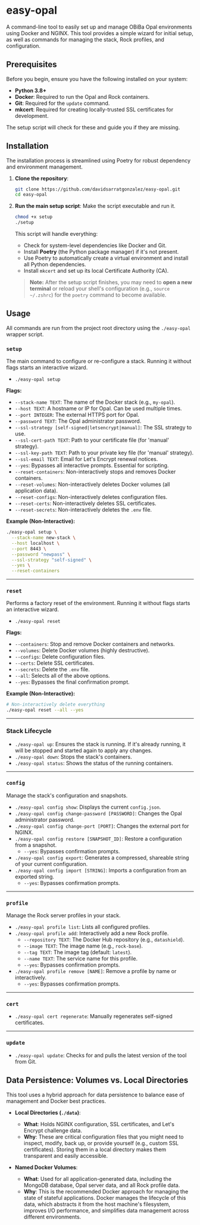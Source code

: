 # easy-opal

A command-line tool to easily set up and manage OBiBa Opal environments using Docker and NGINX. This tool provides a simple wizard for initial setup, as well as commands for managing the stack, Rock profiles, and configuration.

## Prerequisites

Before you begin, ensure you have the following installed on your system:
- **Python 3.8+**
- **Docker**: Required to run the Opal and Rock containers.
- **Git**: Required for the `update` command.
- **mkcert**: Required for creating locally-trusted SSL certificates for development.

The setup script will check for these and guide you if they are missing.

## Installation

The installation process is streamlined using Poetry for robust dependency and environment management.

1.  **Clone the repository**:
    ```bash
    git clone https://github.com/davidsarratgonzalez/easy-opal.git
    cd easy-opal
    ```

2.  **Run the main setup script**:
    Make the script executable and run it.
    ```bash
    chmod +x setup
    ./setup
    ```
    This script will handle everything:
    - Check for system-level dependencies like Docker and Git.
    - Install **Poetry** (the Python package manager) if it's not present.
    - Use Poetry to automatically create a virtual environment and install all Python dependencies.
    - Install `mkcert` and set up its local Certificate Authority (CA).
    
    > **Note:** After the setup script finishes, you may need to **open a new terminal** or reload your shell's configuration (e.g., `source ~/.zshrc`) for the `poetry` command to become available.

## Usage

All commands are run from the project root directory using the `./easy-opal` wrapper script.

### `setup`

The main command to configure or re-configure a stack. Running it without flags starts an interactive wizard.

-   `./easy-opal setup`

**Flags:**

-   `--stack-name TEXT`: The name of the Docker stack (e.g., `my-opal`).
-   `--host TEXT`: A hostname or IP for Opal. Can be used multiple times.
-   `--port INTEGER`: The external HTTPS port for Opal.
-   `--password TEXT`: The Opal administrator password.
-   `--ssl-strategy [self-signed|letsencrypt|manual]`: The SSL strategy to use.
-   `--ssl-cert-path TEXT`: Path to your certificate file (for 'manual' strategy).
-   `--ssl-key-path TEXT`: Path to your private key file (for 'manual' strategy).
-   `--ssl-email TEXT`: Email for Let's Encrypt renewal notices.
-   `--yes`: Bypasses all interactive prompts. Essential for scripting.
-   `--reset-containers`: Non-interactively stops and removes Docker containers.
-   `--reset-volumes`: Non-interactively deletes Docker volumes (all application data).
-   `--reset-configs`: Non-interactively deletes configuration files.
-   `--reset-certs`: Non-interactively deletes SSL certificates.
-   `--reset-secrets`: Non-interactively deletes the `.env` file.

**Example (Non-Interactive):**

```bash
./easy-opal setup \
  --stack-name new-stack \
  --host localhost \
  --port 8443 \
  --password "newpass" \
  --ssl-strategy "self-signed" \
  --yes \
  --reset-containers
```

---

### `reset`

Performs a factory reset of the environment. Running it without flags starts an interactive wizard.

-   `./easy-opal reset`

**Flags:**

-   `--containers`: Stop and remove Docker containers and networks.
-   `--volumes`: Delete Docker volumes (highly destructive).
-   `--configs`: Delete configuration files.
-   `--certs`: Delete SSL certificates.
-   `--secrets`: Delete the `.env` file.
-   `--all`: Selects all of the above options.
-   `--yes`: Bypasses the final confirmation prompt.

**Example (Non-Interactive):**

```bash
# Non-interactively delete everything
./easy-opal reset --all --yes
```

---

### Stack Lifecycle

-   `./easy-opal up`: Ensures the stack is running. If it's already running, it will be stopped and started again to apply any changes.
-   `./easy-opal down`: Stops the stack's containers.
-   `./easy-opal status`: Shows the status of the running containers.

---

### `config`

Manage the stack's configuration and snapshots.

-   `./easy-opal config show`: Displays the current `config.json`.
-   `./easy-opal config change-password [PASSWORD]`: Changes the Opal administrator password.
-   `./easy-opal config change-port [PORT]`: Changes the external port for NGINX.
-   `./easy-opal config restore [SNAPSHOT_ID]`: Restore a configuration from a snapshot.
    -   `--yes`: Bypasses confirmation prompts.
-   `./easy-opal config export`: Generates a compressed, shareable string of your current configuration.
-   `./easy-opal config import [STRING]`: Imports a configuration from an exported string.
    -   `--yes`: Bypasses confirmation prompts.

---

### `profile`

Manage the Rock server profiles in your stack.

-   `./easy-opal profile list`: Lists all configured profiles.
-   `./easy-opal profile add`: Interactively add a new Rock profile.
    -   `--repository TEXT`: The Docker Hub repository (e.g., `datashield`).
    -   `--image TEXT`: The image name (e.g., `rock-base`).
    -   `--tag TEXT`: The image tag (default: `latest`).
    -   `--name TEXT`: The service name for this profile.
    -   `--yes`: Bypasses confirmation prompts.
-   `./easy-opal profile remove [NAME]`: Remove a profile by name or interactively.
    -   `--yes`: Bypasses confirmation prompts.

---

### `cert`

-   `./easy-opal cert regenerate`: Manually regenerates self-signed certificates.

---

### `update`

-   `./easy-opal update`: Checks for and pulls the latest version of the tool from Git.

## Data Persistence: Volumes vs. Local Directories

This tool uses a hybrid approach for data persistence to balance ease of management and Docker best practices.

-   **Local Directories (`./data`)**:
    -   **What**: Holds NGINX configuration, SSL certificates, and Let's Encrypt challenge data.
    -   **Why**: These are critical configuration files that you might need to inspect, modify, back up, or provide yourself (e.g., custom SSL certificates). Storing them in a local directory makes them transparent and easily accessible.

-   **Named Docker Volumes**:
    -   **What**: Used for all application-generated data, including the MongoDB database, Opal server data, and all Rock profile data.
    -   **Why**: This is the recommended Docker approach for managing the state of stateful applications. Docker manages the lifecycle of this data, which abstracts it from the host machine's filesystem, improves I/O performance, and simplifies data management across different environments.

